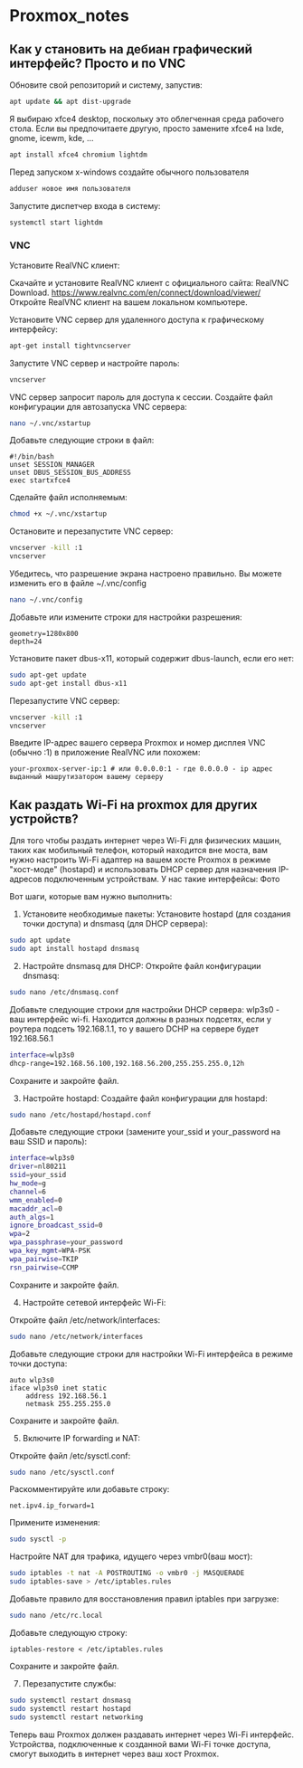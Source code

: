 # Proxmox_notes

## Как у становить на дебиан графический интерфейс? Просто и по VNC

Обновите свой репозиторий и систему, запустив:
```bash
apt update && apt dist-upgrade
```
Я выбираю xfce4 desktop, поскольку это облегченная среда рабочего стола. Если вы предпочитаете другую, просто замените xfce4 на lxde, gnome, icewm, kde, …

```bash
apt install xfce4 chromium lightdm
```
Перед запуском x-windows создайте обычного пользователя
```bash
adduser новое имя пользователя
```
Запустите диспетчер входа в систему:
```bash
systemctl start lightdm
```

### VNC
Установите RealVNC клиент:

Скачайте и установите RealVNC клиент с официального сайта: RealVNC Download.
https://www.realvnc.com/en/connect/download/viewer/
Откройте RealVNC клиент на вашем локальном компьютере.


Установите VNC сервер для удаленного доступа к графическому интерфейсу:
```bash
apt-get install tightvncserver
```
Запустите VNC сервер и настройте пароль:
```bash
vncserver
```
VNC сервер запросит пароль для доступа к сессии.
Создайте файл конфигурации для автозапуска VNC сервера:
```bash
nano ~/.vnc/xstartup
```
Добавьте следующие строки в файл:
```nano
#!/bin/bash
unset SESSION_MANAGER
unset DBUS_SESSION_BUS_ADDRESS
exec startxfce4
```
Сделайте файл исполняемым:
```bash
chmod +x ~/.vnc/xstartup
```
Остановите и перезапустите VNC сервер:
```bash
vncserver -kill :1
vncserver
```
Убедитесь, что разрешение экрана настроено правильно. Вы можете изменить его в файле ~/.vnc/config
```bash
nano ~/.vnc/config
```
Добавьте или измените строки для настройки разрешения:

```nano
geometry=1280x800
depth=24
```
Установите пакет dbus-x11, который содержит dbus-launch, если его нет:
```bash
sudo apt-get update
sudo apt-get install dbus-x11
```
Перезапустите VNC сервер:
```bash
vncserver -kill :1
vncserver
```

Введите IP-адрес вашего сервера Proxmox и номер дисплея VNC (обычно :1) в приложение RealVNC или похожем:
```
your-proxmox-server-ip:1 # или 0.0.0.0:1 - где 0.0.0.0 - ip адрес выданный машрутизатором вашему серверу
```

## Как раздать Wi-Fi на proxmox для других устройств?
Для того чтобы раздать интернет через Wi-Fi для физических машин, таких как мобильный телефон, который находится вне моста, вам нужно настроить Wi-Fi адаптер на вашем хосте Proxmox в режиме "хост-моде" (hostapd) и использовать DHCP сервер для назначения IP-адресов подключенным устройствам.
У нас такие интерфейсы:
Фото

Вот шаги, которые вам нужно выполнить:
1. Установите необходимые пакеты:
Установите hostapd (для создания точки доступа) и dnsmasq (для DHCP сервера):
```bash
sudo apt update
sudo apt install hostapd dnsmasq
```
2. Настройте dnsmasq для DHCP:
Откройте файл конфигурации dnsmasq:
```bash
sudo nano /etc/dnsmasq.conf
```
Добавьте следующие строки для настройки DHCP сервера:
wlp3s0 - ваш интерфейс wi-fi.
Находится должны в разных подсетях, если у роутера подсеть 192.168.1.1, то у вашего DCHP на сервере будет 192.168.56.1
```bash
interface=wlp3s0
dhcp-range=192.168.56.100,192.168.56.200,255.255.255.0,12h
```
Сохраните и закройте файл. 

3. Настройте hostapd:
Создайте файл конфигурации для hostapd:
```bash
sudo nano /etc/hostapd/hostapd.conf
```
Добавьте следующие строки (замените your_ssid и your_password на ваш SSID и пароль):
```bash
interface=wlp3s0
driver=nl80211
ssid=your_ssid
hw_mode=g
channel=6
wmm_enabled=0
macaddr_acl=0
auth_algs=1
ignore_broadcast_ssid=0
wpa=2
wpa_passphrase=your_password
wpa_key_mgmt=WPA-PSK
wpa_pairwise=TKIP
rsn_pairwise=CCMP
```
Сохраните и закройте файл.

4. Настройте сетевой интерфейс Wi-Fi:

Откройте файл /etc/network/interfaces:
```bash
sudo nano /etc/network/interfaces
```

Добавьте следующие строки для настройки Wi-Fi интерфейса в режиме точки доступа:
```nano
auto wlp3s0
iface wlp3s0 inet static
    address 192.168.56.1
    netmask 255.255.255.0
```
Сохраните и закройте файл.

5. Включите IP forwarding и NAT:

Откройте файл /etc/sysctl.conf:

```bash
sudo nano /etc/sysctl.conf
```
Раскомментируйте или добавьте строку:
```
net.ipv4.ip_forward=1
```
Примените изменения:

```bash
sudo sysctl -p
```

Настройте NAT для трафика, идущего через vmbr0(ваш мост):
```bash
sudo iptables -t nat -A POSTROUTING -o vmbr0 -j MASQUERADE
sudo iptables-save > /etc/iptables.rules
```

Добавьте правило для восстановления правил iptables при загрузке:
```bash
sudo nano /etc/rc.local
```
Добавьте следующую строку:
```
iptables-restore < /etc/iptables.rules
```
Сохраните и закройте файл.

7. Перезапустите службы:
```bash
sudo systemctl restart dnsmasq
sudo systemctl restart hostapd
sudo systemctl restart networking
```

Теперь ваш Proxmox должен раздавать интернет через Wi-Fi интерфейс. Устройства, подключенные к созданной вами Wi-Fi точке доступа, смогут выходить в интернет через ваш хост Proxmox.
